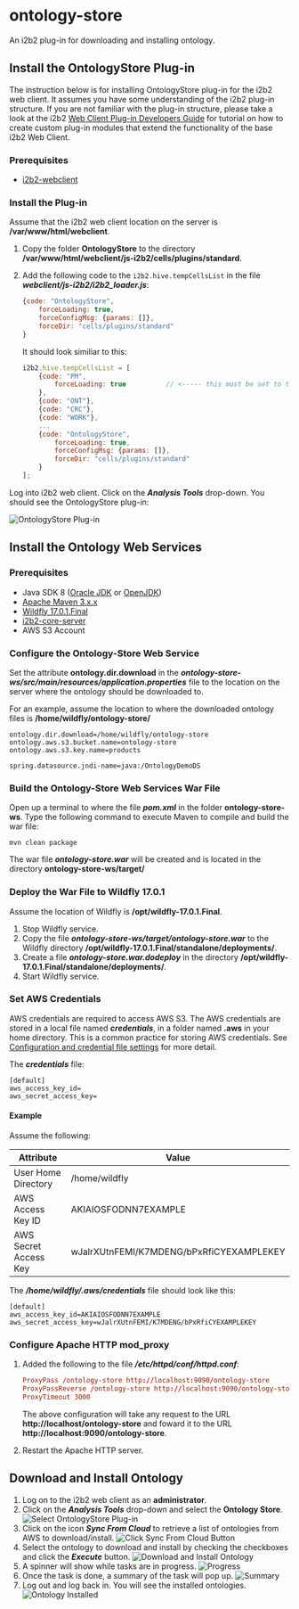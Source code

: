 # ontology-store

An i2b2 plug-in for downloading and installing ontology.

## Install the OntologyStore Plug-in

The instruction below is for installing OntologyStore plug-in for the i2b2 web client.  It assumes you have some understanding of the i2b2 plug-in structure.  If you are not familiar with the plug-in structure, please take a look at the i2b2 [Web Client Plug-in Developers Guide](https://community.i2b2.org/wiki/display/webclient/Web+Client+Plug-in+Developers+Guide) for tutorial on how to create custom plug-in modules that extend the functionality of the base i2b2 Web Client. 

### Prerequisites

- [i2b2-webclient](https://github.com/i2b2/i2b2-webclient)

### Install the Plug-in

Assume that the i2b2 web client location on the server is **/var/www/html/webclient**.

1. Copy the folder **OntologyStore** to the directory **/var/www/html/webclient/js-i2b2/cells/plugins/standard**.

2. Add the following code to the ```i2b2.hive.tempCellsList``` in the file ***webclient/js-i2b2/i2b2_loader.js***:
    ```js
    {code: "OntologyStore",
        forceLoading: true,
        forceConfigMsg: {params: []},
        forceDir: "cells/plugins/standard"
    }
    ```
    
    It should look similiar to this:

    ```js
    i2b2.hive.tempCellsList = [
        {code: "PM",
            forceLoading: true 			// <----- this must be set to true for the PM cell!
        },
        {code: "ONT"},
        {code: "CRC"},
        {code: "WORK"},
        ...
        {code: "OntologyStore",
            forceLoading: true,
            forceConfigMsg: {params: []},
            forceDir: "cells/plugins/standard"
        }
    ];
    ```

Log into i2b2 web client.  Click on the ***Analysis Tools*** drop-down.  You should see the OntologyStore plug-in:

![OntologyStore Plug-in](img/ont-plugin.png)

## Install the Ontology Web Services

### Prerequisites

- Java SDK 8 ([Oracle JDK](https://www.oracle.com/java/technologies/javase-downloads.html) or [OpenJDK](https://adoptopenjdk.net/))
- [Apache Maven 3.x.x](https://maven.apache.org/download.cgi)
- [Wildfly 17.0.1.Final](https://download.jboss.org/wildfly/17.0.1.Final/wildfly-17.0.1.Final.zip)
- [i2b2-core-server](https://github.com/i2b2/i2b2-core-server)
- AWS S3 Account

### Configure the Ontology-Store Web Service

Set the attribute **ontology.dir.download** in the ***ontology-store-ws/src/main/resources/application.properties*** file to the location on the server where the ontology should be downloaded to.

For an example, assume the location to where the downloaded ontology files is **/home/wildfly/ontology-store/**
```properties
ontology.dir.download=/home/wildfly/ontology-store
ontology.aws.s3.bucket.name=ontology-store
ontology.aws.s3.key.name=products

spring.datasource.jndi-name=java:/OntologyDemoDS
```

### Build the Ontology-Store Web Services War File

Open up a terminal to where the file ***pom.xml*** in the folder **ontology-store-ws**.  Type the following command to execute Maven to compile and build the war file:

```
mvn clean package
```

The war file ***ontology-store.war*** will be created and is located in the directory **ontology-store-ws/target/**

### Deploy the War File to Wildfly 17.0.1

Assume the location of Wildfly is **/opt/wildfly-17.0.1.Final**.

1. Stop Wildfly service.
2. Copy the file ***ontology-store-ws/target/ontology-store.war*** to the Wildfly directory **/opt/wildfly-17.0.1.Final/standalone/deployments/**.
3. Create a file ***ontology-store.war.dodeploy*** in the directory **/opt/wildfly-17.0.1.Final/standalone/deployments/**.
4. Start Wildfly service.

### Set AWS Credentials

AWS credentials are required to access AWS S3.  The AWS credentials are stored in a local file named ***credentials***, in a folder named **.aws** in your home directory.  This is a common practice for storing AWS credentials.  See [Configuration and credential file settings](https://docs.aws.amazon.com/cli/latest/userguide/cli-configure-files.html) for more detail.

The ***credentials*** file:

```text
[default]
aws_access_key_id=
aws_secret_access_key=
```

#### Example

Assume the following:

| Attribute             | Value                                    |
|-----------------------|------------------------------------------|
| User Home Directory   | /home/wildfly                            |
| AWS Access Key ID     | AKIAIOSFODNN7EXAMPLE                     |
| AWS Secret Access Key | wJalrXUtnFEMI/K7MDENG/bPxRfiCYEXAMPLEKEY |

The ***/home/wildfly/.aws/credentials*** file should look like this:
```text
[default]
aws_access_key_id=AKIAIOSFODNN7EXAMPLE
aws_secret_access_key=wJalrXUtnFEMI/K7MDENG/bPxRfiCYEXAMPLEKEY
```

### Configure Apache HTTP mod_proxy

1. Added the following to the file ***/etc/httpd/conf/httpd.conf***:

    ```conf
    ProxyPass /ontology-store http://localhost:9090/ontology-store
    ProxyPassReverse /ontology-store http://localhost:9090/ontology-store
    ProxyTimeout 3000
    ```

    The above configuration will take any request to the URL **http://localhost/ontology-store** and foward it to the URL **http://localhost:9090/ontology-store**.

2. Restart the Apache HTTP server.

## Download and Install Ontology

1. Log on to the i2b2 web client as an **administrator**.
2. Click on the ***Analysis Tools*** drop-down and select the **Ontology Store**.
    ![Select OntologyStore Plug-in](img/select_ont_plugin.png)
3. Click on the icon ***Sync From Cloud*** to retrieve a list of ontologies from AWS to download/install.
    ![Click Sync From Cloud Button](img/click_sync_from_cloud.png)
4. Select the ontology to download and install by checking the checkboxes and click the ***Execute*** button.
    ![Download and Install Ontology](img/click_execute_btn.png)
5. A spinner will show while tasks are in progress.
    ![Progress](img/progress.png)
6. Once the task is done, a summary of the task will pop up.
    ![Summary](img/summary.png)
7. Log out and log back in.  You will see the installed ontologies.
    ![Ontology Installed](img/ontology_installed.png)
